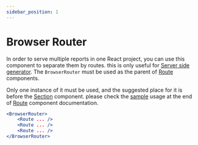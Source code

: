 ```yaml
---
sidebar_position: 1
---
```


# Browser Router

In order to serve multiple reports in one React project, you can use this component to separate them by routes. this is only useful for [Server side generator](../../generator). The `BrowserRouter` must be used as the parent of [Route](./route) components.

Only one instance of it must be used, and the suggested place for it is before the [Section](../section) component. please check the [sample](./route?#sample) usage at the end of [Route](./route) component documentation.

```jsx
<BrowserRouter>
    <Route ... />
    <Route ... />
    <Route ... />
</BrowserRouter>
```
